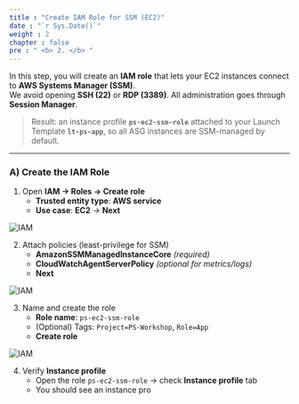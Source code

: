 ```yaml
---
title : "Create IAM Role for SSM (EC2)"
date : "`r Sys.Date()`"
weight : 2
chapter : false
pre : " <b> 2. </b> "
---
```


In this step, you will create an **IAM role** that lets your EC2 instances connect to **AWS Systems Manager (SSM)**.  
We avoid opening **SSH (22)** or **RDP (3389)**. All administration goes through **Session Manager**.

> Result: an instance profile **`ps-ec2-ssm-role`** attached to your Launch Template **`lt-ps-app`**, so all ASG instances are SSM-managed by default.

---

### A) Create the IAM Role

1. Open **IAM → Roles → Create role**  
   - **Trusted entity type**: **AWS service**  
   - **Use case**: **EC2** → **Next**

![IAM](/images/2.prerequisite/044-iam-create-role.png)

2. Attach policies (least-privilege for SSM)
   - **AmazonSSMManagedInstanceCore** *(required)*
   - **CloudWatchAgentServerPolicy** *(optional for metrics/logs)*  
   - **Next**

![IAM](/images/2.prerequisite/045-iam-attach-policies.png)

3. Name and create the role
   - **Role name**: `ps-ec2-ssm-role`  
   - (Optional) Tags: `Project=PS-Workshop`, `Role=App`  
   - **Create role**

![IAM](/images/2.prerequisite/046-iam-name-role.png)

4. Verify **Instance profile**
   - Open the role `ps-ec2-ssm-role` → check **Instance profile** tab  
   - You should see an instance pro

